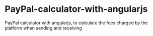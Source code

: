 # PayPal-calculator-with-angularjs
PayPal calculator with angularjs, to calculate the fees charged by the platform when sending and receiving
